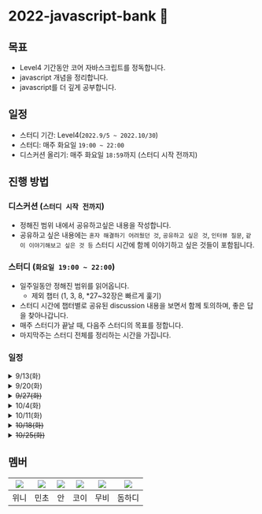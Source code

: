 # 2022-javascript-bank 🏦
## 목표 
- Level4 기간동안 코어 자바스크립트를 정독합니다. 
- javascript 개념을 정리합니다.
- javascript를 더 깊게 공부합니다. 

## 일정 
- 스터디 기간: 
  Level4(`2022.9/5 ~ 2022.10/30`)
- 스터디:
  매주 화요일 `19:00 ~ 22:00`
- 디스커션 올리기:
  매주 화요일 `18:59`까지 (스터디 시작 전까지) 

## 진행 방법 
### 디스커션 (`스터디 시작 전까지`)
- 정해진 범위 내에서 공유하고싶은 내용을 작성합니다. 
- 공유하고 싶은 내용에는 `혼자 해결하기 어려웠던 것`, `공유하고 싶은 것`, `인터뷰 질문`, `같이 이야기해보고 싶은 것 등` 스터디 시간에 함께 이야기하고 싶은 것들이 포함됩니다. 
  
### 스터디 (`화요일 19:00 ~ 22:00`)
- 일주일동안 정해진 범위를 읽어옵니다. 
  - 제외 챕터 (1, 3, 8, *27~32장은 빠르게 훑기)
- 스터디 시간에 챕터별로 공유된 discussion 내용을 보면서 함께 토의하며, 좋은 답을 찾아나갑니다. 
- 매주 스터디가 끝날 때, 다음주 스터디의 목표를 정합니다. 
- 마지막주는 스터디 전체를 정리하는 시간을 가집니다. 

### 일정
<details>
<summary>9/13(화)</summary>

- 범위 : 데이터 타입
- 장소 : 선릉 캠퍼스
- 시간 : 19:00 ~ 22:00
</details>

<details>
<summary>9/20(화)</summary>

- 범위 : 실행 컨텍스트 (12장, 13장, 14장, 15장, 22장, 23장)
- 장소 : 선릉 캠퍼스
- 시간 : 19:00 ~ 22:00
</details>

<details>
<summary><s>9/27(화)</s></summary>
- 미션, 데모데이, 프로젝트 일정으로 인해 취소합니다. 

- 범위 : this
- 장소 : 잠실 캠퍼스
- 시간 : 19:00 ~ 22:00
</details>

<details>
<summary>10/4(화)</summary>

- 범위 : this
- 장소 : 잠실 캠퍼스
- 시간 : 19:00 ~ 22:00
</details>


<details>
<summary>10/11(화)</summary>

- 범위 : 콜백 함수, 비동기, 이벤트루프(deep dive 42장, 812p~) 
- 장소 : 잠실 캠퍼스
- 시간 : 19:00 ~ 22:00
- 공유자📢 : 민초(콜백 함수, 비동기) & 코이(이벤트루프) 
</details>

<details>
<summary><s>10/18(화)</s></summary>
- 최종 데모데이 일정으로 인해 취소합니다. 

- 범위 : 클로저, 실행 컨텍스트
- 장소 : 잠실 캠퍼스
- 시간 : 19:00 ~ 22:00
- 공유자📢 : 위니 
</details>

<details>
<summary><s>10/25(화)</s></summary>

- 범위 : 프로토타입
- 장소 : 잠실 캠퍼스
- 시간 : 19:00 ~ 22:00
- 공유자📢 : 안
</details>

## 멤버 
|[![](https://github.com/rladpwl0512.png?size=80)](https://github.com/rladpwl0512)|[![](https://github.com/jswith.png?size=80)](https://github.com/jswith) |[![](https://github.com/jin7969.png?size=80)](https://github.com/jin7969) | [![](https://github.com/InKyoJeong.png?size=80)](https://github.com/InKyoJeong) |  [![](https://github.com/byhhh2.png?size=80)](https://github.com/byhhh2) |  [![](https://github.com/DomMorello.png?size=80)](https://github.com/DomMorello) | 
|:---:|:---:|:---:|:---:|:---:|:---:|
| 위니 | 민초 | 안 | 코이 | 무비 | 돔하디 

